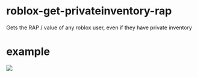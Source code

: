 # roblox-get-privateinventory-rap
Gets the RAP / value of any roblox user, even if they have private inventory

# example

![](https://media.discordapp.net/attachments/528005410192490556/804055226746404944/unknown.png)
